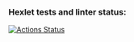 ### Hexlet tests and linter status:
[![Actions Status](https://github.com/anilopchisak/frontend-project-11/actions/workflows/hexlet-check.yml/badge.svg)](https://github.com/anilopchisak/frontend-project-11/actions)
